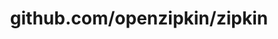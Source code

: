 ---
layout: post
title: github.com/openzipkin/zipkin
categories: link
tags: [انگلیسی, گیت‌هاب, برنامه‌نویسی]
---